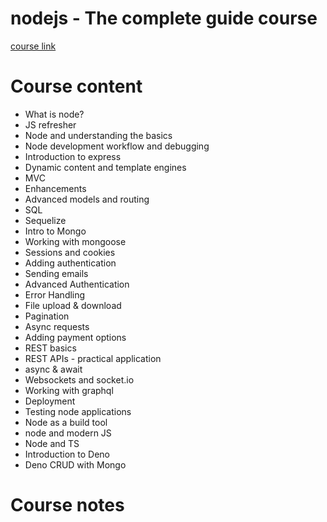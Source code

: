 # nodejs - The complete guide course

[course link](https://www.udemy.com/course/nodejs-the-complete-guide)

# Course content

- What is node?
- JS refresher
- Node and understanding the basics
- Node development workflow and debugging
- Introduction to express
- Dynamic content and template engines
- MVC
- Enhancements
- Advanced models and routing
- SQL
- Sequelize
- Intro to Mongo
- Working with mongoose
- Sessions and cookies
- Adding authentication
- Sending emails
- Advanced Authentication
- Error Handling
- File upload & download
- Pagination
- Async requests
- Adding payment options
- REST basics
- REST APIs - practical application
- async & await
- Websockets and socket.io
- Working with graphql
- Deployment
- Testing node applications
- Node as a build tool
- node and modern JS
- Node and TS
- Introduction to Deno
- Deno CRUD with Mongo

# Course notes
